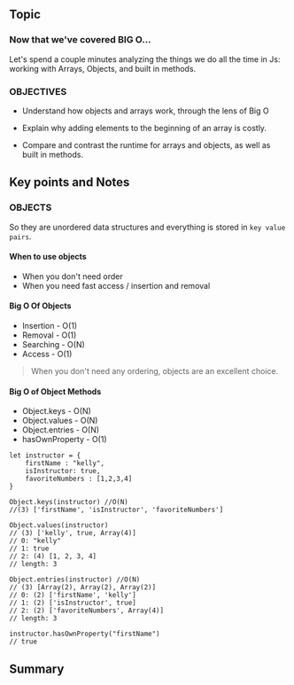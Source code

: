 ## Topic
### Now that we've covered BIG O...
Let's spend a couple minutes analyzing the things we do all the time in Js: working with Arrays, Objects, and built in methods.

### OBJECTIVES
* Understand how objects and arrays work, through the lens of Big O

* Explain why adding elements to the beginning of an array is costly.

* Compare and contrast the runtime for arrays and objects, as well as built in methods.

## Key points and Notes

### OBJECTS
So they are unordered data structures and everything is stored in `key value pairs`.

#### When to use objects
* When you don't need order
* When you need fast access / insertion and removal

#### Big O Of Objects
* Insertion - O(1)
* Removal - O(1)
* Searching - O(N)
* Access - O(1)

> When you don't need any ordering, objects are an excellent choice.

#### Big O of Object Methods
* Object.keys - O(N)
* Object.values - O(N)
* Object.entries -  O(N)
* hasOwnProperty - O(1)

```
let instructor = {
    firstName : "kelly",
    isInstructor: true,
    favoriteNumbers : [1,2,3,4]
}

Object.keys(instructor) //O(N)
//(3) ['firstName', 'isInstructor', 'favoriteNumbers']

Object.values(instructor)
// (3) ['kelly', true, Array(4)]
// 0: "kelly"
// 1: true
// 2: (4) [1, 2, 3, 4]
// length: 3

Object.entries(instructor) //O(N)
// (3) [Array(2), Array(2), Array(2)]
// 0: (2) ['firstName', 'kelly']
// 1: (2) ['isInstructor', true]
// 2: (2) ['favoriteNumbers', Array(4)]
// length: 3

instructor.hasOwnProperty("firstName")
// true

```






## Summary